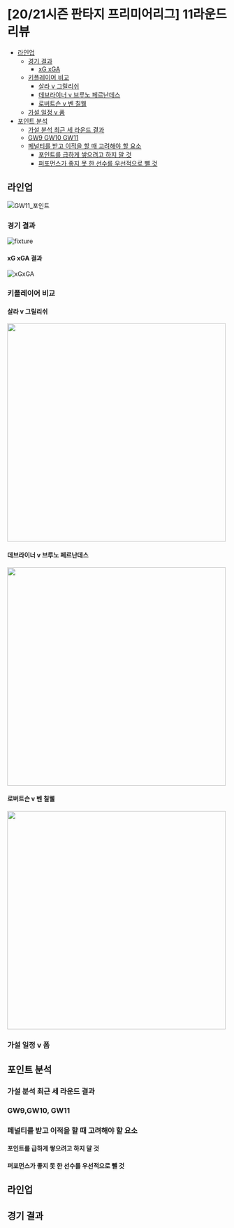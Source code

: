 # [20/21시즌 판타지 프리미어리그] 11라운드 리뷰

- [라인업](#라인업)
  * [경기 결과](#경기-결과)
    + [xG xGA](#xg-xga-결과)
  * [키플레이어 비교](#키플레이어-비교)
    + [살라 v 그릴리쉬](#살라-v-그릴리쉬)
    + [데브라이너 v 브루노 페르난데스](#데브라이너-v-브루노-페르난데스)
    + [로버트슨 v 벤 칠웰](#로버트슨-v-벤-칠웰)
  * [가설 일정 v 폼](#가설-일정-v-폼)
- [포인트 분석](#포인트-분석)
  * [가설 분석 최근 세 라운드 결과](#가설-분석-최근-세-라운드-결과)
  * [GW9 GW10 GW11](#gw9-gw10-gw11) 
  * [페널티를 받고 이적을 할 때 고려해야 할 요소](#페널티를-받고-이적을-할-때-고려해야-할-요소)
    + [포인트를 급하게 쌓으려고 하지 말 것](#포인트를-급하게-쌓으려고-하지-말-것)
    + [퍼포먼스가 좋지 못 한 선수를 우선적으로 뺄 것](#퍼포먼스가-좋지-못-한-선수를-우선적으로-뺄-것) 
    
## 라인업

![GW11_포인트](https://user-images.githubusercontent.com/51032518/101290501-12404480-3846-11eb-9aa9-718fa70aa2a6.png)

### 경기 결과

![fixture](https://user-images.githubusercontent.com/51032518/101290534-49165a80-3846-11eb-9d26-46268f30b968.png)

#### xG xGA 결과

![xGxGA](https://user-images.githubusercontent.com/51032518/101290682-3c463680-3847-11eb-969a-5a8e654f4667.png)

### 키플레이어 비교

#### 살라 v 그릴리쉬

<img src="https://user-images.githubusercontent.com/51032518/101291511-b3ca9480-384c-11eb-9e21-c68b4279d238.png" width="500" />

#### 데브라이너 v 브루노 페르난데스

<img src="https://user-images.githubusercontent.com/51032518/101291512-b5945800-384c-11eb-855a-a74da92a9de6.png" width="500" />

#### 로버트슨 v 벤 칠웰

<img src="https://user-images.githubusercontent.com/51032518/101291513-b6c58500-384c-11eb-80e9-ee0511ff8ebe.png" width="500" />

### 가설 일정 v 폼


## 포인트 분석

### 가설 분석 최근 세 라운드 결과

### GW9,GW10, GW11

### 페널티를 받고 이적을 할 때 고려해야 할 요소

#### 포인트를 급하게 쌓으려고 하지 말 것

#### 퍼포먼스가 좋지 못 한 선수를 우선적으로 뺄 것



## 라인업




## 경기 결과





